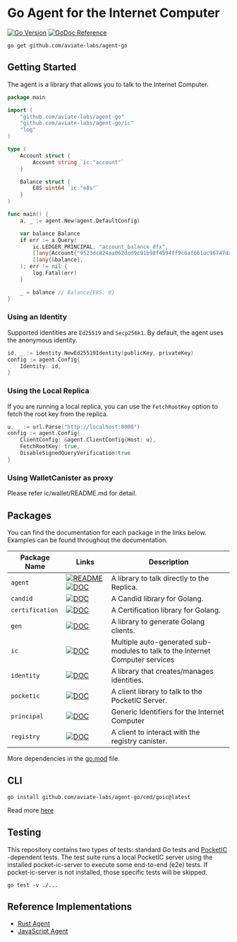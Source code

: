 # Go Agent for the Internet Computer

[![Go Version](https://img.shields.io/github/go-mod/go-version/aviate-labs/agent-go.svg)](https://github.com/aviate-labs/agent-go)
[![GoDoc Reference](https://img.shields.io/badge/godoc-reference-blue.svg)](https://pkg.go.dev/github.com/aviate-labs/agent-go)

```shell
go get github.com/aviate-labs/agent-go
```

## Getting Started

The agent is a library that allows you to talk to the Internet Computer.

```go
package main

import (
	"github.com/aviate-labs/agent-go"
	"github.com/aviate-labs/agent-go/ic"
	"log"
)

type (
	Account struct {
		Account string `ic:"account"`
	}

	Balance struct {
		E8S uint64 `ic:"e8s"`
	}
)

func main() {
	a, _ := agent.New(agent.DefaultConfig)

	var balance Balance
	if err := a.Query(
		ic.LEDGER_PRINCIPAL, "account_balance_dfx",
		[]any{Account{"9523dc824aa062dcd9c91b98f4594ff9c6af661ac96747daef2090b7fe87037d"}},
		[]any{&balance},
	); err != nil {
		log.Fatal(err)
	}

	_ = balance // Balance{E8S: 0}
}

```

### Using an Identity

Supported identities are `Ed25519` and `Secp256k1`. By default, the agent uses the anonymous identity.

```go
id, _ := identity.NewEd25519Identity(publicKey, privateKey)
config := agent.Config{
    Identity: id,
}
```

### Using the Local Replica

If you are running a local replica, you can use the `FetchRootKey` option to fetch the root key from the replica.

```go
u, _ := url.Parse("http://localhost:8000")
config := agent.Config{
    ClientConfig: &agent.ClientConfig{Host: u},
    FetchRootKey: true,
    DisableSignedQueryVerification:true
}
```

### Using WalletCanister as proxy 
Please refer ic/wallet/README.md for detail.



## Packages

You can find the documentation for each package in the links below. Examples can be found throughout the documentation.

| Package Name    | Links                                                                                                                                                                                                 | Description                                                                   |
|-----------------|-------------------------------------------------------------------------------------------------------------------------------------------------------------------------------------------------------|-------------------------------------------------------------------------------|
| `agent`         | [![README](https://img.shields.io/badge/-README-green)](https://github.com/aviate-labs/agent-go) [![DOC](https://img.shields.io/badge/-DOC-blue)](https://pkg.go.dev/github.com/aviate-labs/agent-go) | A library to talk directly to the Replica.                                    |  
| `candid`        | [![DOC](https://img.shields.io/badge/-DOC-blue)](https://pkg.go.dev/github.com/aviate-labs/agent-go/candid)                                                                                           | A Candid library for Golang.                                                  |
| `certification` | [![DOC](https://img.shields.io/badge/-DOC-blue)](https://pkg.go.dev/github.com/aviate-labs/agent-go/certificate)                                                                                      | A Certification library for Golang.                                           |
| `gen`           | [![DOC](https://img.shields.io/badge/-DOC-blue)](https://pkg.go.dev/github.com/aviate-labs/agent-go/gen)                                                                                              | A library to generate Golang clients.                                         |
| `ic`            | [![DOC](https://img.shields.io/badge/-DOC-blue)](https://pkg.go.dev/github.com/aviate-labs/agent-go/ic)                                                                                               | Multiple auto-generated sub-modules to talk to the Internet Computer services |
| `identity`      | [![DOC](https://img.shields.io/badge/-DOC-blue)](https://pkg.go.dev/github.com/aviate-labs/agent-go/identity)                                                                                         | A library that creates/manages identities.                                    |
| `pocketic`      | [![DOC](https://img.shields.io/badge/-DOC-blue)](https://pkg.go.dev/github.com/aviate-labs/agent-go/pocketic)                                                                                         | A client library to talk to the PocketIC Server.                              |
| `principal`     | [![DOC](https://img.shields.io/badge/-DOC-blue)](https://pkg.go.dev/github.com/aviate-labs/agent-go/principal)                                                                                        | Generic Identifiers for the Internet Computer                                 |
| `registry`      | [![DOC](https://img.shields.io/badge/-DOC-blue)](https://pkg.go.dev/github.com/aviate-labs/agent-go/registry)                                                                                         | A client to interact with the registry canister.                              |

More dependencies in the [go.mod](./go.mod) file.

## CLI

```shell
go install github.com/aviate-labs/agent-go/cmd/goic@latest
```

Read more [here](cmd/goic/README.md)

## Testing

This repository contains two types of tests: standard Go tests and [PocketIC](https://github.com/dfinity/pocketic)
-dependent tests. The test suite runs a local PocketIC server using the installed pocket-ic-server to execute some
end-to-end (e2e) tests. If pocket-ic-server is not installed, those specific tests will be skipped.

```shell
go test -v ./...
```

## Reference Implementations

- [Rust Agent](https://github.com/dfinity/agent-rs/)
- [JavaScript Agent](https://github.com/dfinity/agent-js/)
